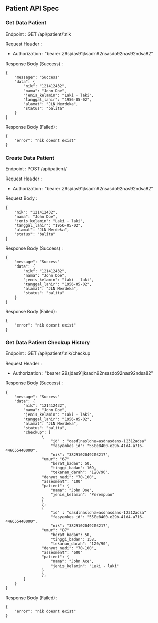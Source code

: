 ## Patient API Spec

### Get Data Patient

Endpoint : GET /api/patient/:nik

Request Header :

- Authorization : "bearer 29sjdas91jksadn92nsasdo92nas92ndsa82"

Response Body (Success) :

```
{
	"message": "Success"
	"data": {
		"nik": "121412432",
		"nama": "John Doe",
		"jenis_kelamin": "Laki - laki",
		"tanggal_lahir": "1956-05-02",
		"alamat": "JLN Merdeka",
		"status": "balita"
	}
}
```

Response Body (Failed) :

```
{
	"error": "nik doesnt exist"
}
```

### Create Data Patient

Endpoint : POST /api/patient/

Request Header :

- Authorization : "bearer 29sjdas91jksadn92nsasdo92nas92ndsa82"

Request Body :

```
{
	"nik": "121412432",
	"nama": "John Doe",
	"jenis_kelamin": "Laki - laki",
	"tanggal_lahir": "1956-05-02",
	"alamat": "JLN Merdeka",
	"status": "balita"
}
```

Response Body (Success) :

```
{
	"message": "Success"
	"data": {
		"nik": "121412432",
		"nama": "John Doe",
		"jenis_kelamin": "Laki - laki",
		"tanggal_lahir": "1956-05-02",
		"alamat": "JLN Merdeka",
		"status": "balita"
	}
}
```

Response Body (Failed) :

```
{
	"error": "nik doesnt exist"
}
```

### Get Data Patient Checkup History

Endpoint : GET /api/patient/:nik/checkup

Request Header :

- Authorization : "bearer 29sjdas91jksadn92nsasdo92nas92ndsa82"

Response Body (Success) :

```
{
	"message": "Success"
	"data": {
		"nik": "121412432",
		"nama": "John Doe",
		"jenis_kelamin": "Laki - laki",
		"tanggal_lahir": "1956-05-02",
		"alamat": "JLN Merdeka",
		"status": "balita",
		"checkup": [
    			{
        			"id" : "oasdlnasldna=asdnasdans-12312adsa"
        			"fasyankes_id": "550e8400-e29b-41d4-a716-446655440000",
    				"nik": "3829102049203217",
				"umur": "67"
        			"berat_badan": 50,
        			"tinggi_badan": 169,
        			"tekanan_darah": "120/90",
				"denyut_nadi": "70-100",
				"assesment": "100"
				"patient": {
					"nama": "John Doe",
					"jenis_kelamin": "Perempuan"
				}
    			},
    			{
        			"id" : "oasdlnasldna=asdnasdans-12312adsa"
        			"fasyankes_id": "550e8400-e29b-41d4-a716-446655440000",
    				"nik": "3829102049203217",
				"umur": "87"
        			"berat_badan": 50,
        			"tinggi_badan": 158,
        			"tekanan_darah": "120/90",
				"denyut_nadi": "70-100",
				"assesment": "600"
				"patient": {
					"nama": "John Ace",
					"jenis_kelamin": "Laki - laki"
				}
    			},
  		]
	}
}
```

Response Body (Failed) :

```
{
	"error": "nik doesnt exist"
}
```
